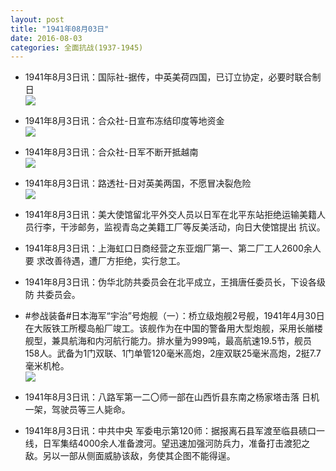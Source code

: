 ```yaml
---
layout: post
title: "1941年08月03日"
date: 2016-08-03
categories: 全面抗战(1937-1945)
---
```


<meta name="referrer" content="no-referrer" />

- 1941年8月3日讯：国际社-据传，中英美荷四国，已订立协定，必要时联合制日 <br/><img src="https://ww1.sinaimg.cn/large/aca367d8jw1f6gydc99ugj20ck0kn77z.jpg" />

- 1941年8月3日讯：合众社-日宣布冻结印度等地资金 <br/><img src="https://ww4.sinaimg.cn/large/aca367d8jw1f6gwmqhrfsj207o071gma.jpg" />

- 1941年8月3日讯：合众社-日军不断开抵越南 <br/><img src="https://ww4.sinaimg.cn/large/aca367d8jw1f6guwgn5g9j20640kbq4x.jpg" />

- 1941年8月3日讯：路透社-日对英美两国，不愿冒决裂危险 <br/><img src="https://ww3.sinaimg.cn/large/aca367d8jw1f6gt6131h8j207f0k040k.jpg" />

- 1941年8月3日讯：美大使馆留北平外交人员以日军在北平东站拒绝运输美籍人 员行李，干涉邮务，监视青岛之美籍工厂等反美活动，向日大使馆提出 抗议。 

- 1941年8月3日讯：上海虹口日商经营之东亚烟厂第一、第二厂工人2600余人要 求改善待遇，遭厂方拒绝，实行怠工。 

- 1941年8月3日讯：伪华北防共委员会在北平成立，王揖唐任委员长，下设各级防 共委员会。 

- #参战装备#日本海军“宇治”号炮舰（一）：桥立级炮舰2号舰，1941年4月30日在大阪铁工所樱岛船厂竣工。该舰作为在中国的警备用大型炮舰，采用长艏楼舰型，兼具航海和内河航行能力。排水量为999吨，最高航速19.5节，舰员158人。武备为1门双联、1门单管120毫米高炮，2座双联25毫米高炮，2挺7.7毫米机枪。 <br/><img src="https://ww2.sinaimg.cn/large/aca367d8jw1f6gbtn8qs6j20g81xetk5.jpg" />

- 1941年8月3日讯：八路军第一二〇师一部在山西忻县东南之杨家塔击落 日机一架，驾驶员等三人毙命。 

- 1941年8月3日讯：中共中央 军委电示第120师：据报离石县军渡至临县碛口一线，日军集结4000余人准备渡河。望迅速加强河防兵力，准备打击渡犯之敌。另以一部从侧面威胁该敌，务使其企图不能得逞。 

